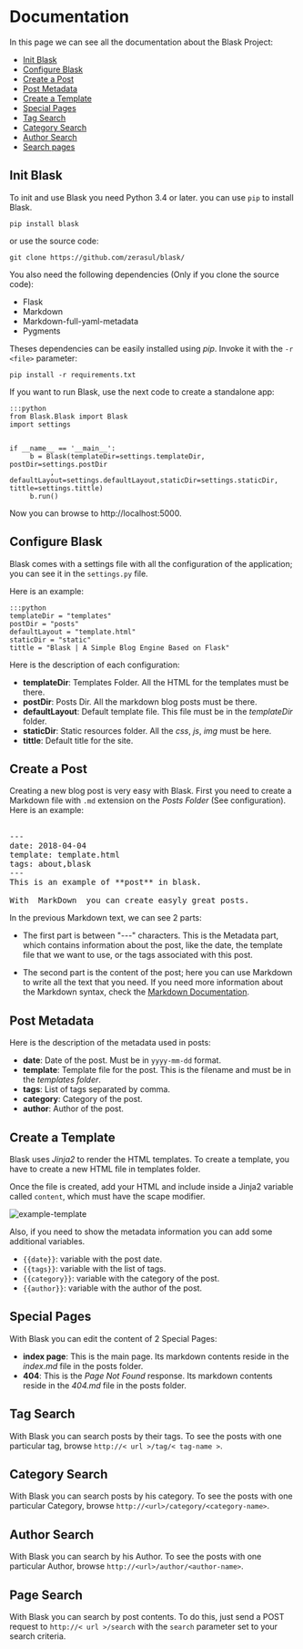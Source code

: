 # Documentation

In this page we can see all the documentation about the Blask Project:

* [Init Blask](#init-blask)
* [Configure Blask](#configure-blask)
* [Create a Post](#create-post)
* [Post Metadata](#post-metadata)
* [Create a Template](#create-template)
* [Special Pages](#special-pages)
* [Tag Search](#tag-search)
* [Category Search](#category-search)
* [Author Search](#author-search)
* [Search pages](#search-function)

## <a id="init-blask"></a>Init Blask

To init and use Blask you need Python 3.4 or later. you can use `pip` to install Blask.

    pip install blask 
    
or use the source code:

    git clone https://github.com/zerasul/blask/

You also need the following dependencies (Only if you clone the source code):

* Flask
* Markdown
* Markdown-full-yaml-metadata
* Pygments

Theses dependencies can be easily installed using _pip_. Invoke it with the `-r <file>` parameter:

```pip install -r requirements.txt```
 
If you want to run Blask, use the next code to create a standalone app:

    :::python
    from Blask.Blask import Blask
    import settings


    if __name__ == '__main__':
         b = Blask(templateDir=settings.templateDir, postDir=settings.postDir
              , defaultLayout=settings.defaultLayout,staticDir=settings.staticDir, tittle=settings.tittle)
         b.run()

Now you can browse to http://localhost:5000.
  
## <a id="configure-blask"></a>Configure Blask

Blask comes with a settings file with all the configuration of the application; you can see it in the `settings.py` file.

Here is an example:

    :::python
    templateDir = "templates"
    postDir = "posts"
    defaultLayout = "template.html"
    staticDir = "static"
    tittle = "Blask | A Simple Blog Engine Based on Flask"


Here is the description of each configuration:

* **templateDir**: Templates Folder. All the HTML for the templates must be there.
* **postDir**: Posts Dir. All the markdown blog posts must be there.
* **defaultLayout**: Default template file. This file must be in the _templateDir_ folder.
* **staticDir**: Static resources folder. All the _css_, _js_, _img_ must be here.
* **tittle**: Default title for the site.


## <a id="create-post"></a>Create a Post

Creating a new blog post is very easy with Blask. First you need to create a Markdown file with `.md` extension on the *Posts Folder* 
(See configuration). Here is an example:

<pre>

---
date: 2018-04-04
template: template.html
tags: about,blask
---
This is an example of **post** in blask.

With _MarkDown_ you can create easyly great posts.
</pre>

In the previous Markdown text, we can see 2 parts:

*  The first part is between "---" characters. This is the Metadata part, which contains information about the
post, like the date, the template file that we want to use, or the tags associated with this post.

* The second part is the content of the post; here you can use Markdown to write all the text that you need. If you need 
more information about the Markdown syntax, check the [Markdown Documentation](https://daringfireball.net/projects/markdown/syntax).

## <a id="post-metadata"></a>Post Metadata

Here is the description of the metadata used in posts:

* **date**: Date of the post. Must be in `yyyy-mm-dd` format.
* **template**: Template file for the post. This is the filename and must be in the _templates folder_.
* **tags**: List of tags separated by comma.
* **category**: Category of the post.
* **author**: Author of the post.

## <a id="create-template"></a>Create a Template

Blask uses _Jinja2_ to render the HTML templates. To create a template, you have to create a new HTML file in templates folder.

Once the file is created, add your HTML and include inside a Jinja2 variable called `content`, which must have the scape modifier.

![example-template](static/img/precodehtml.png)

Also, if you need to show the metadata information you can add some additional variables.

* ```{{date}}```: variable with the post date.
* ```{{tags}}```: variable with the list of tags.
* ```{{category}}```: variable with the category of the post.
* ```{{author}}```: variable with the author of the post.

## <a id="special-pages"></a>Special Pages

With Blask you can edit the content of 2 Special Pages:

* **index page**: This is the main page. Its markdown contents reside in the _index.md_ file in the posts folder.
* **404**: This is the _Page Not Found_ response. Its markdown contents reside in the _404.md_ file in the posts folder.

## <a id="tag-search"></a>Tag Search

With Blask you can search posts by their tags. To see the posts with one particular tag, browse `http://< url >/tag/< tag-name >`.

## <a id="category-search"></a>Category Search

With Blask you can search posts by his category. To see the posts with one particular Category, browse `http://<url>/category/<category-name>`.

## <a id="author-search"></a>Author Search

With Blask you can search by his Author. To see the posts with one particular Author, browse `http://<url>/author/<author-name>`.

## <a id="search-function"></a>Page Search

With Blask you can search by post contents. To do this, just send a POST request to `http://< url >/search` with the `search` parameter set to your search criteria.

